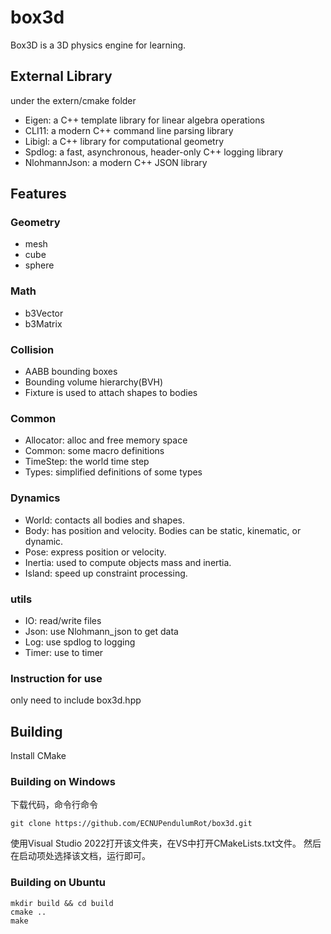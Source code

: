 # box3d

Box3D is a 3D physics engine for learning.

## External Library

under the extern/cmake folder

- Eigen: a C++ template library for linear algebra operations
- CLI11: a modern C++ command line parsing library
- Libigl: a C++ library for computational geometry
- Spdlog: a fast, asynchronous, header-only C++ logging library
- NlohmannJson: a modern C++ JSON library

## Features

### Geometry

- mesh
- cube
- sphere

### Math

- b3Vector
- b3Matrix


### Collision

- AABB bounding boxes
- Bounding volume hierarchy(BVH)
- Fixture is used to attach shapes to bodies

### Common

- Allocator: alloc and free memory space
- Common: some macro definitions
- TimeStep: the world time step
- Types: simplified definitions of some types

### Dynamics

- World: contacts all bodies and shapes.
- Body: has position and velocity. Bodies can be static, kinematic, or dynamic.
- Pose: express position or velocity.
- Inertia: used to compute objects mass and inertia.
- Island: speed up constraint processing.


### utils

- IO: read/write files
- Json: use Nlohmann_json to get data
- Log: use spdlog to logging
- Timer: use to timer

### Instruction for use

only need to include box3d.hpp

## Building

Install CMake

### Building on Windows

下载代码，命令行命令
```
git clone https://github.com/ECNUPendulumRot/box3d.git
```
使用Visual Studio 2022打开该文件夹，在VS中打开CMakeLists.txt文件。
然后在启动项处选择该文档，运行即可。

### Building on Ubuntu
```
mkdir build && cd build
cmake ..
make
```
